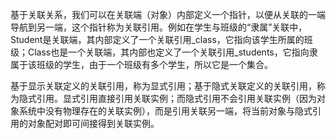 基于关联关系，我们可以在关联端（对象）内部定义一个指针，以便从关联的一端导航到另一端，这个指针称为关联引用。例如在学生与班级的“隶属”关联中，Student是关联端，其内部定义了一个关联引用_class，它指向该学生所属的班级；Class也是一个关联端，其内部也定义了一个关联引用_students，它指向隶属于该班级的学生，由于一个班级有多个学生，所以它是一个集合。

基于显示关联定义的关联引用，称为显式引用；基于隐式关联定义的关联引用，称为隐式引用。显式引用直接引用关联实例；而隐式引用不会引用关联实例（因为对象系统中没有物理存在的关联实例），而是引用关联另一端，将当前对象与隐式引用的对象配对即可间接得到关联实例。
